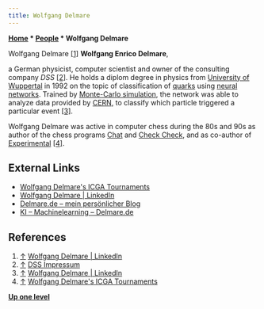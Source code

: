 ```yaml
---
title: Wolfgang Delmare
---
```

**[Home](Home "Home") \* [People](People "People") \* Wolfgang Delmare**



[](File:WolfgangDelmare.jpg) Wolfgang Delmare <a id="cite-note-1" href="#cite-ref-1">[1]</a>
**Wolfgang Enrico Delmare**,  

a German physicist, computer scientist and owner of the consulting company *DSS* <a id="cite-note-2" href="#cite-ref-2">[2]</a>. 
He holds a diplom degree in physics from [University of Wuppertal](https://en.wikipedia.org/wiki/University_of_Wuppertal) in 1992 
on the topic of classification of [quarks](https://en.wikipedia.org/wiki/Quark) using [neural networks](Neural_Networks "Neural Networks"). 
Trained by [Monte-Carlo simulation](https://en.wikipedia.org/wiki/Monte_Carlo_method), the network was able to analyze data provided by [CERN](https://en.wikipedia.org/wiki/CERN), to classify which particle triggered a particular event <a id="cite-note-3" href="#cite-ref-3">[3]</a>.






Wolfgang Delmare was active in computer chess during the 80s and 90s as author of the chess programs [Chat](Chat "Chat") and [Check Check](Check_Check "Check Check"), 
and as co-author of [Experimental](Experimental "Experimental") <a id="cite-note-4" href="#cite-ref-4">[4]</a>.



## External Links


* [Wolfgang Delmare's ICGA Tournaments](https://www.game-ai-forum.org/icga-tournaments/person.php?id=415)
* [Wolfgang Delmare | LinkedIn](https://www.linkedin.com/in/wolfgang-delmare-44b2758b/)
* [Delmare.de – mein persönlicher Blog](https://www.delmare.de/)
* [KI – Machinelearning – Delmare.de](https://www.delmare.de/ki-deeplearning/)


## References


1. <a id="cite-ref-1" href="#cite-note-1">↑</a> [Wolfgang Delmare | LinkedIn](https://www.linkedin.com/in/wolfgang-delmare-44b2758b/)
2. <a id="cite-ref-2" href="#cite-note-2">↑</a> [DSS Impressum](https://www.dss.de/impressum/)
3. <a id="cite-ref-3" href="#cite-note-3">↑</a> [Wolfgang Delmare | LinkedIn](https://www.linkedin.com/in/wolfgang-delmare-44b2758b/)
4. <a id="cite-ref-4" href="#cite-note-4">↑</a> [Wolfgang Delmare's ICGA Tournaments](https://www.game-ai-forum.org/icga-tournaments/person.php?id=415)

**[Up one level](People "People")**







 
